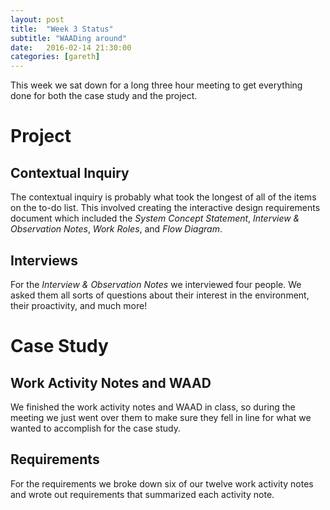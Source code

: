 ```yaml
---
layout: post
title:  "Week 3 Status"
subtitle: "WAADing around"
date:   2016-02-14 21:30:00
categories: [gareth]
---
```


This week we sat down for a long three hour meeting to get everything done for both the case study and the project.

# Project

## Contextual Inquiry
The contextual inquiry is probably what took the longest of all of the items on the to-do list. This involved creating the interactive design requirements document which included the *System Concept Statement*, *Interview & Observation Notes*, *Work Roles*, and *Flow Diagram*.

## Interviews
For the *Interview & Observation Notes* we interviewed four people. We asked them all sorts of questions about their interest in the environment, their proactivity, and much more!

# Case Study

## Work Activity Notes and WAAD
We finished the work activity notes and WAAD in class, so during the meeting we just went over them to make sure they fell in line for what we wanted to accomplish for the case study.

## Requirements
For the requirements we broke down six of our twelve work activity notes and wrote out requirements that summarized each activity note.
